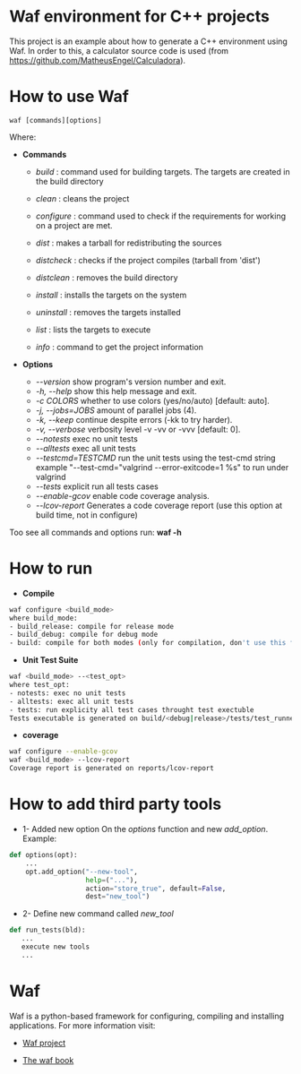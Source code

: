 # Waf environment for C++ projects

This project is an example about how to generate a C++ environment using Waf. In order to this, a calculator source code is used (from https://github.com/MatheusEngel/Calculadora).

# How to use Waf
```
waf [commands][options]
```
Where:

 * **Commands**
    * *build*                : command used for building targets. The targets are created in the build directory
    * *clean*              : cleans the project
    * *configure*       : command used to check if the requirements for working on a project are met.
    * *dist*                   : makes a tarball for redistributing the sources
    * *distcheck*       : checks if the project compiles (tarball from 'dist')
    * *distclean*        : removes the build directory

    * *install*              : installs the targets on the system
    * *uninstall*         : removes the targets installed
    * *list*                     : lists the targets to execute
    * *info*  : command to get the project information

 * **Options**
    * *--version*              show program's version number and exit.
    * *-h, --help*             show this help message and exit.
    * *-c COLORS*          whether to use colors (yes/no/auto) [default: auto].
    * *-j, --jobs=JOBS*  amount of parallel jobs (4).
    * *-k, --keep*             continue despite errors (-kk to try harder).
    * *-v, --verbose*       verbosity level -v -vv or -vvv [default: 0].
    * *--notests*             exec no unit tests
    * *--alltests*            exec all unit tests
    * *--testcmd=TESTCMD*     run the unit tests using the test-cmd string example "--test-cmd="valgrind --error-exitcode=1 %s" to run under valgrind
    * *--tests*         explicit run all tests cases
    * *--enable-gcov*       enable code coverage analysis.
    * *--lcov-report*         Generates a code coverage report (use this option at build time, not in configure)

Too see all commands and options run:  **waf -h**

# How to run

 * **Compile**
```sh
waf configure <build_mode>
where build_mode:
- build_release: compile for release mode
- build_debug: compile for debug mode
- build: compile for both modes (only for compilation, don't use this for the following commands).
```

 * **Unit Test Suite**
```sh
waf <build_mode> --<test_opt>
where test_opt:
- notests: exec no unit tests
- alltests: exec all unit tests
- tests: run explicity all test cases throught test exectuble
Tests executable is generated on build/<debug|release>/tests/test_runner
```

 * **coverage**
```sh
waf configure --enable-gcov
waf <build_mode> --lcov-report
Coverage report is generated on reports/lcov-report
```

# How to add third party tools
* 1- Added new option
On the *options* function and new *add_option*. Example:
```python
def options(opt):
    ...
    opt.add_option("--new-tool",
                   help=("..."),
                   action="store_true", default=False,
                   dest="new_tool")
```

* 2- Define new command called *new_tool*
```python
def run_tests(bld):
   ...
   execute new tools
   ...
```

# Waf
Waf is a python-based framework for configuring, compiling and installing applications. For more information visit:

* [Waf project](https://github.com/waf-project/waf)

* [The waf book](https://waf.io/book/)
